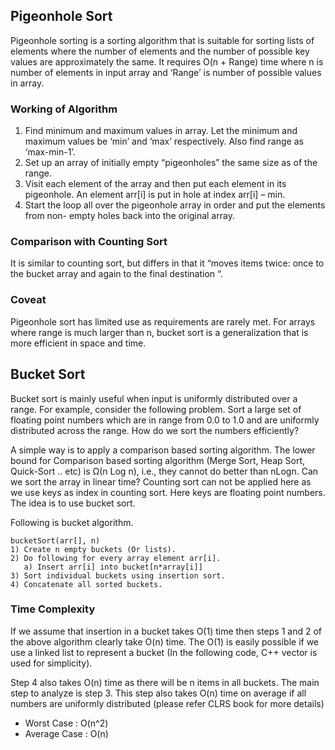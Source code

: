 ## Pigeonhole Sort
Pigeonhole sorting is a sorting algorithm that is suitable for sorting lists of
elements where the number of elements and the number of possible key values are
approximately the same.
It requires O(n + Range) time where n is number of elements in input array and
‘Range’ is number of possible values in array.

### Working of Algorithm
1. Find minimum and maximum values in array.
   Let the minimum and maximum values be ‘min’ and ‘max’ respectively.
   Also find range as ‘max-min-1’.
2. Set up an array of initially empty “pigeonholes” the same size as of the range.
3. Visit each element of the array and then put each element in its pigeonhole.
   An element arr[i] is put in hole at index arr[i] – min.
4. Start the loop all over the pigeonhole array in order and put the elements
   from non- empty holes back into the original array.

### Comparison with Counting Sort
It is similar to counting sort, but differs in that it “moves items twice:
once to the bucket array and again to the final destination “.

### Coveat
Pigeonhole sort has limited use as requirements are rarely met. For arrays
where range is much larger than n, bucket sort is a generalization that is
more efficient in space and time.

## Bucket Sort
Bucket sort is mainly useful when input is uniformly distributed over a range. For example, consider the following problem.
Sort a large set of floating point numbers which are in range from 0.0 to 1.0 and are uniformly distributed across the range. How do we sort the numbers efficiently?

A simple way is to apply a comparison based sorting algorithm. The lower bound for Comparison based sorting algorithm (Merge Sort, Heap Sort, Quick-Sort .. etc) is Ω(n Log n), i.e., they cannot do better than nLogn.
Can we sort the array in linear time? Counting sort can not be applied here as we use keys as index in counting sort. Here keys are floating point numbers. 
The idea is to use bucket sort. 

Following is bucket algorithm.
```
bucketSort(arr[], n)
1) Create n empty buckets (Or lists).
2) Do following for every array element arr[i].
   a) Insert arr[i] into bucket[n*array[i]]
3) Sort individual buckets using insertion sort.
4) Concatenate all sorted buckets.
```

### Time Complexity
If we assume that insertion in a bucket takes O(1) time then steps 1 and 2 of the above algorithm clearly take O(n) time. The O(1) is easily possible if we use a linked list to represent a bucket (In the following code, C++ vector is used for simplicity). 

Step 4 also takes O(n) time as there will be n items in all buckets.
The main step to analyze is step 3. This step also takes O(n) time on average if all numbers are uniformly distributed (please refer CLRS book for more details)
- Worst Case : O(n^2)
- Average Case : O(n)